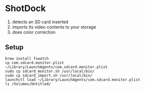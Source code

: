 # ShotDock

1) detects an SD card inserted
1) imports its video contents to your storage
1) does color correction

## Setup

```
brew install fswatch
cp com.sdcard.monitor.plist ~/Library/LaunchAgents/com.sdcard.monitor.plist
sudo cp sdcard_monitor.sh /usr/local/bin/
sudo cp sdcard_import.sh /usr/local/bin/
launchctl load ~/Library/LaunchAgents/com.sdcard.monitor.plist
ls /Volumes/Untitled/
```